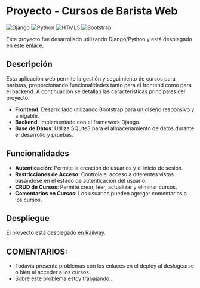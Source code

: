 # Proyecto - Cursos de Barista Web

![Django](https://img.shields.io/badge/Django-092E20?style=for-the-badge&logo=django&logoColor=white)
![Python](https://img.shields.io/badge/Python-3776AB?style=for-the-badge&logo=python&logoColor=white)
![HTML5](https://img.shields.io/badge/HTML5-E34F26?style=for-the-badge&logo=html5&logoColor=white)
![Bootstrap](https://img.shields.io/badge/Bootstrap-563D7C?style=for-the-badge&logo=bootstrap&logoColor=white)

Este proyecto fue desarrollado utilizando Django/Python y está desplegado en [este enlace](https://web-production-86a0.up.railway.app/).

## Descripción

Esta aplicación web permite la gestión y seguimiento de cursos para baristas, proporcionando funcionalidades tanto para el frontend como para el backend. A continuación se detallan las características principales del proyecto:

- **Frontend**: Desarrollado utilizando Bootstrap para un diseño responsivo y amigable.
- **Backend**: Implementado con el framework Django.
- **Base de Datos**: Utiliza SQLite3 para el almacenamiento de datos durante el desarrollo y pruebas.

## Funcionalidades

- **Autenticación**: Permite la creación de usuarios y el inicio de sesión.
- **Restricciones de Acceso**: Controla el acceso a diferentes vistas basándose en el estado de autenticación del usuario.
- **CRUD de Cursos**: Permite crear, leer, actualizar y eliminar cursos.
- **Comentarios en Cursos**: Los usuarios pueden agregar comentarios a los cursos.

## Despliegue

El proyecto está desplegado en [Railway](https://web-production-86a0.up.railway.app/).

## COMENTARIOS:
- Todavia presenta problemas con los enlaces en el deploy al deslogearse o bien al acceder a los cursos.
- Sobre este problema estoy trabajando...
